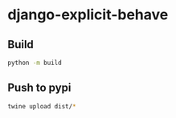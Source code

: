# django-explicit-behave

## Build

```bash
python -m build
```

## Push to pypi 
    
```bash
twine upload dist/*
```